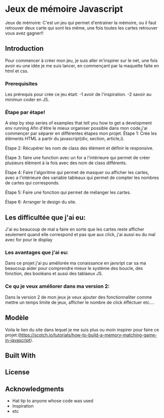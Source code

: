 # Jeux de mémoire Javascript

Jeux de mémoire:
C'est un jeu qui permet d'entrainer la mémoire, ou il faut retrouver deux carte qui sont les même, une fois toutes les cartes retrouver vous avez gagner!!

## Introduction

Pour commencer à créer mon jeu, je suis aller m'inspirer sur le net, une fois avoir eu une idée je me suis lancer, en commençant par la maquette faite en html et css. 

### Prerequisites

Les prérequis pour crée ce jeu était:
-1 avoir de l'inspiration.
-2 savoir au minimun coder en JS.


### Étape par étape!

A step by step series of examples that tell you how to get a development env running
Afin d'être le mieux organiser possible dans mon code,j'ai commençer par séparer en différentes étapes mon projet. 
Étape 1: Crée les éléments HTML a partir du javascript(div, section, article,i).

Étape 2: Récupérer les nom de class des élément et définir le responsive.

Étape 3: faire une function avec un for a l'intérieure qui permet de créer plusieurs élément à la fois avec des nom de class différents.

Étape 4: Faire l'algoritme qui permet de masquer ou afficher les cartes, avec a l'intérieure des variable tableaux qui permet de compter les nombres de cartes qui corresponds.

Étape 5: Faire une fonction qui permet de mélanger les cartes.

Étape 6: Arranger le design du site. 

## Les difficultée que j'ai eu:

J'ai eu beaucoup de mal a faire en sorte que les cartes reste afficher seulement quand elle correspond et pas que aux click, j'ai aussi eu du mal avec for pour le display

### Les avantages que j'ai eu:

Dans ce projet j'ai pu améliorée ma conaissance en javsript car sa ma beaucoup aider pour comprendre mieux le système des boucle, des fonction, des booléans et aussi des tablaeux JS.


### Ce qu je veux améliorer dans ma version 2:

Dans la version 2 de mon jeux je veux ajouter des fonctionnaliter comme mettre un temps limite de jeux, afficher le nombre de click éfféctuer etc....  

## Modèle

Voila le lien du site dans lequel je me suis plus ou moin inspirer pour faire ce projet:(https://scotch.io/tutorials/how-to-build-a-memory-matching-game-in-javascript).

## Built With


## License



## Acknowledgments

* Hat tip to anyone whose code was used
* Inspiration
* etc